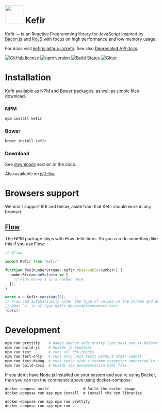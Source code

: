# <a href="http://kefirjs.github.io/kefir/"><img src="http://kefirjs.github.io/kefir/Kefir-with-bg.svg" width="60" height="60"></a> Kefir



Kefir — is an Reactive Programming library for JavaScript
inspired by [Bacon.js](https://github.com/baconjs/bacon.js)
and [RxJS](https://github.com/Reactive-Extensions/RxJS)
with focus on high performance and low memory usage.

For docs visit [kefirjs.github.io/kefir](http://kefirjs.github.io/kefir).
See also [Deprecated API docs](https://github.com/kefirjs/kefir/blob/master/deprecated-api-docs.md).



[![GitHub license](https://img.shields.io/badge/license-MIT-blue.svg)](https://github.com/kefirjs/kefir/blob/master/LICENSE.txt)
[![npm version](https://img.shields.io/npm/v/kefir.svg?style=flat)](https://www.npmjs.com/package/kefir)
[![Build Status](https://travis-ci.org/kefirjs/kefir.svg?branch=master)](https://travis-ci.org/kefirjs/kefir)
[![Gitter](https://badges.gitter.im/Join%20Chat.svg)](https://gitter.im/pozadi/kefir?utm_source=badge&utm_medium=badge&utm_campaign=pr-badge)



# Installation

Kefir available as NPM and Bower packages, as well as simple files download.

### NPM
```sh
npm install kefir
```

### Bower
```sh
bower install kefir
```

### Download

See [downloads](https://kefirjs.github.io/kefir/#downloads) section in the docs.

Also available on [jsDelivr](http://www.jsdelivr.com/#!kefir).

# Browsers support

We don't support IE8 and below, aside from that Kefir should work in any browser.


## [Flow](https://flowtype.org/)

The NPM package ships with Flow definitions. So you can do something like this if you use Flow:

```js
// @flow

import Kefir from 'kefir'

function foo(numberStream: Kefir.Observable<number>) {
  numberStream.onValue(x => {
    // Flow knows x is a number here
  });
}

const s = Kefir.constant(5);
// Flow can automatically infer the type of values in the stream and determine
// that `s` is of type Kefir.Observable<number> here.
foo(s);
```

# Development

```sh
npm run prettify    # makes source code pretty (you must run it before a PR could be merged)
npm run build-js    # builds js bundlers
npm run test        # runs all the checks
npm run test-only   # runs only unit tests without other checks
npm run test-debug  # runs tests with a chrome inspector connected to the node process
npm run build-docs  # builds the documentation html file
```

If you don't have Node.js installed on your system and you're using Docker, then you can run the commands above using docker-compose:

```
docker-compose build                # Build the docker image
docker-compose run app npm install  # Install the npm libraries

docker-compose run app npm run prettify
docker-compose run app npm run ...
```
